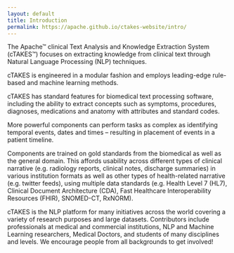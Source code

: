 ```yaml
---
layout: default
title: Introduction
permalink: https://apache.github.io/ctakes-website/intro/
---
```


<div class="centered-paragraph">
    <p> The Apache™ clinical Text Analysis and Knowledge Extraction System (cTAKES™) focuses on extracting knowledge from clinical text through Natural Language Processing (NLP) techniques.</p>
    <p> cTAKES is engineered in a modular fashion and employs leading-edge rule-based and machine learning methods.</p>
    <p> cTAKES has standard features for biomedical text processing software, including the ability to extract concepts such as symptoms, procedures, diagnoses, medications and anatomy with attributes and standard codes.</p> 
    <p> More powerful components can perform tasks as complex as identifying temporal events, dates and times – resulting in placement of events in a patient timeline.</p> 
    <p> Components are trained on gold standards from the biomedical as well as the general domain. This affords usability across different types of clinical narrative (e.g. radiology reports, clinical notes, discharge summaries) in various institution formats as well as other types of health-related narrative (e.g. twitter feeds), using multiple data standards (e.g. Health Level 7 (HL7), Clinical Document Architecture (CDA), Fast Healthcare Interoperability Resources (FHIR), SNOMED-CT, RxNORM). </p> 
    <p> cTAKES is the NLP platform for many initiatives across the world covering a variety of research purposes and large datasets. Contributors include professionals at medical and commercial institutions, NLP and Machine Learning researchers, Medical Doctors, and students of many disciplines and levels. We encourage people from all backgrounds to get involved!</p>
</div>